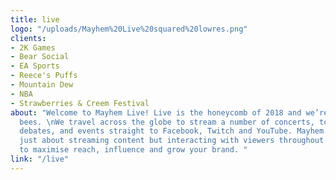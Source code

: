 ```yaml
---
title: live
logo: "/uploads/Mayhem%20Live%20squared%20lowres.png"
clients:
- 2K Games
- Bear Social
- EA Sports
- Reece's Puffs
- Mountain Dew
- NBA
- Strawberries & Creem Festival
about: "Welcome to Mayhem Live! Live is the honeycomb of 2018 and we’re the queen
  bees. \nWe travel across the globe to stream a number of concerts, tournaments,
  debates, and events straight to Facebook, Twitch and YouTube. Mayhem Live isn’t
  just about streaming content but interacting with viewers throughout the stream
  to maximise reach, influence and grow your brand. "
link: "/live"
---
```


